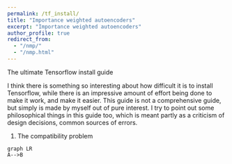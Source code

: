 ```yaml
---
permalink: /tf_install/
title: "Importance weighted autoencoders"
excerpt: "Importance weighted autoencoders"
author_profile: true
redirect_from: 
  - "/nmp/"
  - "/nmp.html"
---
```


The ultimate Tensorflow install guide

I think there is something so interesting about how difficult it is to install Tensorflow, while
there is an impressive amount of effort being done to make it work, and make it easier. This guide is
not a comprehensive guide, but simply is made by myself out of pure interest. I try to point out some philosophical
things in this guide too, which is meant partly as a criticism of design decisions, common sources of errors.

1. The compatibility problem

 <pre><code class="language-mermaid">graph LR
A--&gt;B
</code></pre>


